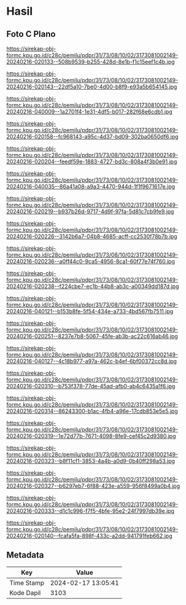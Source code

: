 # Hasil

## Foto C Plano

https://sirekap-obj-formc.kpu.go.id/c28c/pemilu/pdpr/31/73/08/10/02/3173081002149-20240216-020133--508b9539-b255-428d-8e1b-f1c15eef1c4b.jpg

https://sirekap-obj-formc.kpu.go.id/c28c/pemilu/pdpr/31/73/08/10/02/3173081002149-20240216-020143--22df5a10-7be0-4d00-b8f9-e93a5b654145.jpg

https://sirekap-obj-formc.kpu.go.id/c28c/pemilu/pdpr/31/73/08/10/02/3173081002149-20240216-040009--1a2701f4-1e31-4df5-b017-282f68e6cdb1.jpg

https://sirekap-obj-formc.kpu.go.id/c28c/pemilu/pdpr/31/73/08/10/02/3173081002149-20240216-020158--fc968143-a95c-4d37-bd09-302ba0650df6.jpg

https://sirekap-obj-formc.kpu.go.id/c28c/pemilu/pdpr/31/73/08/10/02/3173081002149-20240216-020204--feedf59e-1883-4727-bd3c-808a4f3b0e91.jpg

https://sirekap-obj-formc.kpu.go.id/c28c/pemilu/pdpr/31/73/08/10/02/3173081002149-20240216-040035--86a41a08-a9a3-4470-944d-1f1f9671617e.jpg

https://sirekap-obj-formc.kpu.go.id/c28c/pemilu/pdpr/31/73/08/10/02/3173081002149-20240216-020219--b937b26d-9717-4d9f-97fa-5d81c7cb9fe9.jpg

https://sirekap-obj-formc.kpu.go.id/c28c/pemilu/pdpr/31/73/08/10/02/3173081002149-20240216-020226--3142b6a7-04b8-4685-acff-cc2530f78b7b.jpg

https://sirekap-obj-formc.kpu.go.id/c28c/pemilu/pdpr/31/73/08/10/02/3173081002149-20240216-020236--a0ff44c0-9ca5-4956-8ca1-60f77e74f760.jpg

https://sirekap-obj-formc.kpu.go.id/c28c/pemilu/pdpr/31/73/08/10/02/3173081002149-20240216-020238--f224cbe7-ec1b-44b8-ab3c-a00349dd187d.jpg

https://sirekap-obj-formc.kpu.go.id/c28c/pemilu/pdpr/31/73/08/10/02/3173081002149-20240216-040121--b153b8fe-5f54-434e-a733-4bd567fb7511.jpg

https://sirekap-obj-formc.kpu.go.id/c28c/pemilu/pdpr/31/73/08/10/02/3173081002149-20240216-020251--8237e7b8-5067-45fe-ab3b-ac22c616ab46.jpg

https://sirekap-obj-formc.kpu.go.id/c28c/pemilu/pdpr/31/73/08/10/02/3173081002149-20240216-040127--4c18b977-a97a-462c-b4ef-6bf00372cc8d.jpg

https://sirekap-obj-formc.kpu.go.id/c28c/pemilu/pdpr/31/73/08/10/02/3173081002149-20240216-020310--b753f378-77de-45ad-afb0-ab4c6435a1f6.jpg

https://sirekap-obj-formc.kpu.go.id/c28c/pemilu/pdpr/31/73/08/10/02/3173081002149-20240216-020314--86243300-b1ac-4fb4-a96e-17cdb853e5e5.jpg

https://sirekap-obj-formc.kpu.go.id/c28c/pemilu/pdpr/31/73/08/10/02/3173081002149-20240216-020319--1e72d77b-7671-4098-8fe9-cef45c2d9380.jpg

https://sirekap-obj-formc.kpu.go.id/c28c/pemilu/pdpr/31/73/08/10/02/3173081002149-20240216-020323--b8f11cf1-3853-4a4b-a0d9-0b40ff298a53.jpg

https://sirekap-obj-formc.kpu.go.id/c28c/pemilu/pdpr/31/73/08/10/02/3173081002149-20240216-020327--b6297eb7-6f88-423e-a559-956f8499a0b4.jpg

https://sirekap-obj-formc.kpu.go.id/c28c/pemilu/pdpr/31/73/08/10/02/3173081002149-20240216-020333--d1c1c996-f7f5-4bfe-95e2-24f7997db39e.jpg

https://sirekap-obj-formc.kpu.go.id/c28c/pemilu/pdpr/31/73/08/10/02/3173081002149-20240216-020140--fcafa5fa-898f-433c-a2dd-941791feb662.jpg


## Metadata

| Key        | Value               |
| ---------- | ------------------- |
| Time Stamp | 2024-02-17 13:05:41 |
| Kode Dapil | 3103                |




